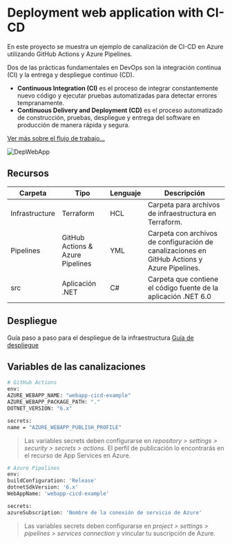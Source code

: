 # Deployment web application with CI-CD
En este proyecto se muestra un ejemplo de canalización de CI-CD en Azure utilizando GitHub Actions y Azure Pipelines.

Dos de las prácticas fundamentales en DevOps son la integración continua (CI) y la entrega y despliegue continuo (CD).

- **Continuous Integration (CI)** es el proceso de integrar constantemente nuevo código y ejecutar pruebas automatizadas para detectar errores tempranamente.
- **Continuous Delivery and Deployment (CD)** es el proceso automatizado de construcción, pruebas, despliegue y entrega del software en producción de manera rápida y segura.

 [Ver más sobre el flujo de trabajo...](https://jhonnypz.super.site/projects/deployment/deployment-app "ver mas")

![DepWebApp](https://user-images.githubusercontent.com/90069821/233806759-50b0c6bf-b95d-4974-b88e-a108f3474166.png "img Project")

## Recursos
| Carpeta | Tipo | Lenguaje | Descripción |
| --- | --- | --- | --- |
| Infrastructure | Terraform | HCL | Carpeta para archivos de infraestructura en Terraform. |
| Pipelines | GitHub Actions & Azure Pipelines | YML | Carpeta con archivos de configuración de canalizaciones en GitHub Actions y Azure Pipelines. |
| src | Aplicación .NET | C# | Carpeta que contiene el código fuente de la aplicación .NET 6.0 |

## Despliegue
Guía paso a paso para el despliegue de la infraestructura
[Guía de despliegue](https://github.com/JhonnyPz/Infrastructure-as-Code/tree/main/Solution "Guía")

## Variables de las canalizaciones

```bash
# GitHub Actions
env:
AZURE_WEBAPP_NAME: "webapp-cicd-example"
AZURE_WEBAPP_PACKAGE_PATH: "."
DOTNET_VERSION: "6.x"

secrets:
name = "AZURE_WEBAPP_PUBLISH_PROFILE"
```
> Las variables secrets deben configurarse en *repository > settings > security > secrets > actions*. El perfil de publicación lo encontrarás en el recurso de App Services en Azure.

```bash
# Azure Pipelines
env:
buildConfiguration: 'Release'
dotnetSdkVersion: '6.x'
WebAppName: 'webapp-cicd-example'

secrets:
azureSubscription: 'Nombre de la conexión de servicio de Azure'
```
> Las variables secrets deben configurarse en *project > settings > pipelines > services connection* y vincular tu suscripción de Azure.